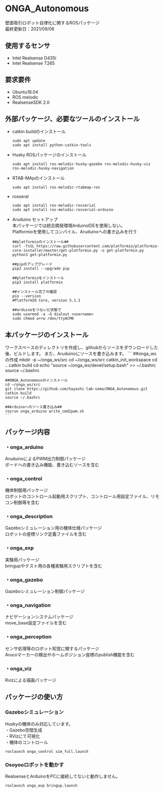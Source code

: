 # ONGA_Autonomous
壁面吸引ロボット自律化に関するROSパッケージ \
最終更新日：2021/09/06

## 使用するセンサ
* Intel Realsense D435i
* Intel Realsense T265

## 要求要件
* Ubuntu18.04
* ROS melodic
* RealsenseSDK 2.0 

## 外部パッケージ、必要なツールのインストール
* catkin buildのインストール
    ```
    sudo apt update
    sudo apt install python-catkin-tools
    ```
    
* Husky ROSパッケージのインストール
    ```
    sudo apt install ros-melodic-husky-gazebo ros-melodic-husky-viz ros-melodic-husky-navigation
    ```
* RTAB-MApのインストール
    ```
    sudo apt install ros-melodic-rtabmap-ros
    ```
* rosseral
    ```
    sudo apt install ros-melodic-rosserial
    sudo apt install ros-melodic-rosserial-arduino
    ```
* Aruduino セットアップ \
    本パッケージでは統合開発環境ArduinoIDEを使用しない。\
    Platformioを使用してコンパイル、Aruduinoへの書き込みを行う
    ```
    ##platformioのインストール##
    curl -fsSL https://raw.githubusercontent.com/platformio/platformio-core-installer/master/get-platformio.py -o get-platformio.py
    python3 get-platformio.py

    ##pipのアップグレード
    pip3 install --upgrade pip
    
    ##platformioをインストール
    pip3 install platformio
    
    ##インストール完了の確認
    pio --version
    #PlatformIO Core, version 5.1.1
    
    ##arduinoをつないだ状態で
    sudo usermod -a -G dialout <username>
    sudo chmod a+rw /dev/ttyACM0
    ```
    
## 本パッケージのインストール
ワークスペースのディレクトリを作成し、githubからソースをダウンロードした後、ビルドします。
また、Aruduinoにソースを書き込みます。
    ```
    ##onga_wsの作成
    mkdir -p ~/onga_ws/src
    cd ~/onga_ws/src
    catkin_init_workspace
    cd ..
    catkin build
    cd
    echo "source ~/onga_ws/devel/setup.bash" >> ~/.bashrc
    source ~/.bashrc

    ##ONGA_Autonomousのインストール
    cd ~/onga_ws/src
    git clone https://github.com/hayashi-lab-soma/ONGA_Autonomous.git
    catkin build
    source ~/.bashrc
    
    ##Arduinoへのソース書き込み##
    rosrun onga_arduino write_cmd2pwm.sh
    ```
    
## パッケージ内容
### ・onga_arduino
AruduinoによるPWM出力制御パッケージ \
ボードへの書き込み機能、書き込むソースを含む

### ・onga_control
機体制御用パッケージ \
ロボットのコントロール起動用スクリプト、コントロール用設定ファイル、リモコン制御等を含む

### ・onga_description
Gazeboシミュレーション用の機体仕様パッケージ \
ロボットの座標リンク定義ファイルを含む

### ・onga_exp
実験用パッケージ \
bringupやテスト用の各種実験用スクリプトを含む

### ・onga_gazebo
Gazeboシミュレーション制御パッケージ

### ・onga_navigation
ナビゲーションシステムパッケージ \
move_base設定ファイルを含む

### ・onga_perception
センサ処理等のロボット知覚に関するパッケージ \
Arucoマーカーの検出やホームポジション座標のpublish機能を含む

### ・onga_viz
Rvizによる描画パッケージ

## パッケージの使い方
### Gazeboシミュレーション
Huskyの機体のみ対応しています。 \
・Gazebo空間生成 \
・RVizにて可視化 \
・機体のコントロール 
```
roslaunch onga_control sim_full.launch
```

### Osoyooロボットを動かす
RealsenseとArduinoをPCに接続してないと動作しません。
```
roslaunch onga_exp bringup.launch
```
